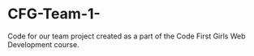 # CFG-Team-1-
Code for our team project created as a part of the Code First Girls Web Development course.
